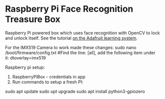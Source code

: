 Raspberry Pi Face Recognition Treasure Box
==========================================

Raspberry Pi powered box which uses face recognition with OpenCV to lock and unlock itself.  See the tutorial [on the Adafruit learning system](http://learn.adafruit.com/raspberry-pi-face-recognition-treasure-box/overview).


For the IMX519 Camera to work made these changes: 
sudo nano /boot/firmware/config.txt 
#Find the line: [all], add the following item under it:
dtoverlay=imx519




Raspberry pi setup: 

1) RaspberryPiBox - credentials in app 
2) Run commands to setup a fresh PI: 

sudo apt update
sudo upt upgrade
sudo apt install python3-gpiozero



